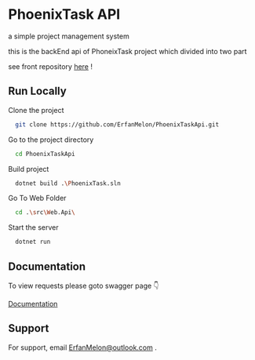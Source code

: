 
# PhoenixTask API

a simple project management system 

this is the backEnd api of PhoneixTask project which divided into two part

see front repository [here](https://github.com/AMN2080/PhoenixTask/tree/FrontEnd) ! 

## Run Locally

Clone the project

```bash
  git clone https://github.com/ErfanMelon/PhoenixTaskApi.git
```

Go to the project directory

```bash
  cd PhoenixTaskApi
```

Build project

```bash
  dotnet build .\PhoenixTask.sln
```
Go To Web Folder
```bash
  cd .\src\Web.Api\
```

Start the server

```bash
  dotnet run
```
## Documentation

To view requests please goto swagger page 👇

[Documentation](http://localhost:5000/swagger/index.html)


## Support

For support, email ErfanMelon@outlook.com .

